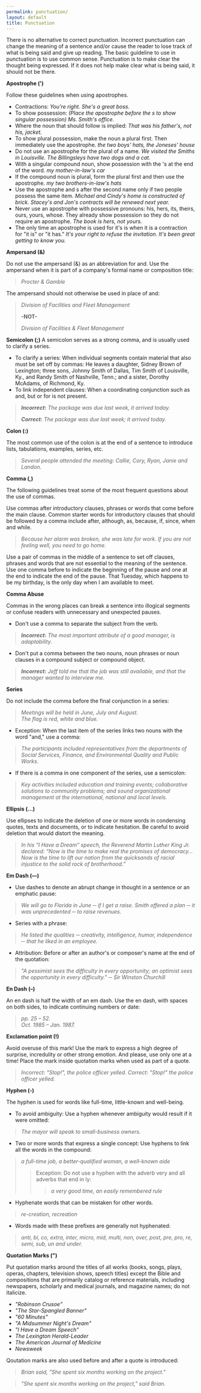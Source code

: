 ```yaml
---
permalink: punctuation/
layout: default
title: Punctuation
---
```

There is no alternative to correct punctuation. Incorrect punctuation can change the meaning of a sentence and/or cause the reader to lose track of what is being said and give up reading. The basic guideline to use in punctuation is to use common sense. Punctuation is to make clear the thought being expressed. If it does not help make clear what is being said, it should not be there.


**Apostrophe (')**

Follow these guidelines when using apostrophes.

*	Contractions: *You're right. She's a great boss.*
*	To show possession: *(Place the apostrophe before the s to show singular possession) Ms. Smith's office.*
*	Where the noun that should follow is implied: *That was his father's, not his, jacket.*
*	To show plural possession, make the noun a plural first. Then immediately use the apostrophe. *the two boys' hats, the Joneses' house*
*	Do not use an apostrophe for the plural of a name. *We visited the Smiths in Louisville. The Billingsleys have two dogs and a cat.*
*	With a singular compound noun, show possession with the 's at the end of the word. *my mother-in-law's car*
*	If the compound noun is plural, form the plural first and then use the apostrophe. *my two brothers-in-law's hats*
*	Use the apostrophe and s after the second name only if two people possess the same item. *Michael and Cindy's home is constructed of brick. Stacey's and Jon's contracts will be renewed next year.*
*	Never use an apostrophe with possessive pronouns: his, hers, its, theirs, ours, yours, whose.  They already show possession so they do not require an apostrophe.  *The book is hers, not yours.*  
*	The only time an apostrophe is used for it's is when it is a contraction for "it is" or "it has." *It's your right to refuse the invitation. It's been great getting to know you.*


**Ampersand (&)**

Do not use the ampersand (&) as an abbreviation for and. Use the ampersand when it is part of a company's formal name or composition title:  

> *Procter & Gamble*  

The ampersand should not otherwise be used in place of and: 

> *Division of Facilities and Fleet Management*
>
> **-NOT-**
>
> *Division of Facilities & Fleet Management*


**Semicolon (;)**
A semicolon serves as a strong comma, and is usually used to clarify a series.

*	To clarify a series:  When individual segments contain material that also must be set off by commas:  He leaves a daughter, Sidney Brown of Lexington; three sons, Johnny Smith of Dallas, Tim Smith of Louisville, Ky., and Randy Smith of Nashville, Tenn.; and a sister, Dorothy McAdams, of Richmond, Ky.
*	To link independent clauses: When a coordinating conjunction such as and, but or for is not present.

> **_Incorrect_:** *The package was due last week, it arrived today.*
>
> **_Correct_:** *The package was due last week; it arrived today.*


**Colon (:)**

The most common use of the colon is at the end of a sentence to introduce lists, tabulations, examples, series, etc.  

> *Several people attended the meeting: Callie, Cory, Ryan, Janie and Landon.*


**Comma (,)**

The following guidelines treat some of the most frequent questions about the use of commas.  

Use commas after introductory clauses, phrases or words that come before the main clause. Common starter words for introductory clauses that should be followed by a comma include after, although, as, because, if, since, when and while.

> *Because her alarm was broken, she was late for work.*
> *If you are not feeling well, you need to go home.*

Use a pair of commas in the middle of a sentence to set off clauses, phrases and words that are not essential to the meaning of the sentence. Use one comma before to indicate the beginning of the pause and one at the end to indicate the end of the pause.
That Tuesday, which happens to be my birthday, is the only day when I am available to meet.  


**Comma Abuse**

Commas in the wrong places can break a sentence into illogical segments or confuse readers with unnecessary and unexpected pauses.
* Don't use a comma to separate the subject from the verb.

> **_Incorrect_:** *The most important attribute of a good manager, is adaptability.*

* Don't put a comma between the two nouns, noun phrases or noun clauses in a compound subject or compound object.

> **_Incorrect_:** *Jeff told me that the job was still available, and that the manager wanted to interview me.*  

**Series**

Do not include the comma before the final conjunction in a series:  

> *Meetings will be held in June, July and August.*  
> *The flag is red, white and blue.*

* Exception: When the last item of the series links two nouns with the word "and," use a comma: 

> *The participants included representatives from the departments of Social Services, Finance, and Environmental Quality and Public Works.*

* If there is a comma in one component of the series, use a semicolon: 

> *Key activities included education and training events; collaborative solutions to community problems; and sound organizational management at the international, national and local levels.*


**Ellipsis (…)**

Use ellipses to indicate the deletion of one or more words in condensing quotes, texts and documents, or to indicate hesitation. Be careful to avoid deletion that would distort the meaning.  

> *In his “I Have a Dream” speech, the Reverend Martin Luther King Jr. declared: “Now is the time to make real the promises of democracy… Now is the time to lift our nation from the quicksands of racial injustice to the solid rock of brotherhood.”*


**Em Dash (—)**

*	 Use dashes to denote an abrupt change in thought in a sentence or an emphatic pause: 

> *We will go to Florida in June ─ if I get a raise.  Smith offered a plan ─ it was unprecedented ─ to raise revenues.*

*	Series with a phrase: 

> *He listed the qualities ─ creativity, intelligence, humor, independence ─ that he liked in an employee.*

*	Attribution:  Before or after an author's or composer's name at the end of the quotation: 

> *"A pessimist sees the difficulty in every opportunity; an optimist sees the opportunity in every difficulty." ─  Sir Winston Churchill*

**En Dash (–)**

An en dash is half the width of an em dash.  Use the en dash, with spaces on both sides, to indicate continuing numbers or date:  

> *pp. 25 – 52.*  
> *Oct. 1985 – Jan. 1987.*


**Exclamation point (!)**

Avoid overuse of this mark! Use the mark to express a high degree of surprise, incredulity or other strong emotion. And please, use only one at a time! Place the mark inside quotation marks when used as part of a quote. 

> *Incorrect: "Stop!", the police officer yelled.*
> *Correct: "Stop!" the police officer yelled.*

**Hyphen (-)**

The hyphen is used for words like full-time, little-known and well-being.  

*	To avoid ambiguity: Use a hyphen whenever ambiguity would result if it were omitted: 

> *The mayor will speak to small-business owners.*

* Two or more words that express a single concept: Use hyphens to link all the words in the compound: 

> *a full-time job, a better-qualified woman, a well-known aide*
>>	Exception:  Do not use a hyphen with the adverb very and all adverbs that end in ly:  
>>> *a very good time, an easily remembered rule*

*	Hyphenate words that can be mistaken for other words. 

> *re-creation, recreation*

*	Words made with these prefixes are generally not hyphenated: 

> *anti, bi, co, extra, inter, micro, mid, multi, non, over, post, pre, pro, re, semi, sub, un and under.*


**Quotation Marks (")**

Put quotation marks around the titles of all works (books, songs, plays, operas, chapters, television shows, speech titles) except the Bible and compositions that are primarily catalog or reference materials, including newspapers, scholarly and medical journals, and magazine names; do not italicize.

*	*"Robinson Crusoe"*
*	*"The Star-Spangled Banner"*
*	*"60 Minutes"*
*	*"A Midsummer Night's Dream"*
*	*"I Have a Dream Speech"*
*	*The Lexington Herald-Leader*
*	*The American Journal of Medicine*
*	*Newsweek*

Qoutation marks are also used before and after a quote is introduced: 

> *Brian said, "She spent six months working on the project."* 

> *"She spent six months working on the project," said Brian.*
